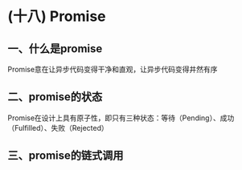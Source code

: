 # (十八) Promise
## 一、什么是promise
Promise意在让异步代码变得干净和直观，让异步代码变得井然有序

## 二、promise的状态
Promise在设计上具有原子性，即只有三种状态：等待（Pending）、成功（Fulfilled）、失败（Rejected）

## 三、promise的链式调用

